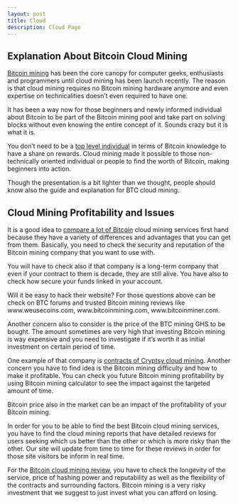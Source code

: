 ```yaml
---
layout: post
title: Cloud
description: Cloud Page
---
```


<h2>Explanation About Bitcoin Cloud Mining</h2>

<p><a href="/software/">Bitcoin mining</a> has been the core canopy for computer geeks, enthusiasts and programmers until cloud mining has been launch recently. The reason is that cloud mining requires no Bitcoin mining hardware anymore and even expertise on technicalities doesn’t even required to have one. </p>

<p>It has been a way now for those beginners and newly informed individual about Bitcoin to be part of the Bitcoin mining pool and take part on solving blocks without even knowing the entire concept of it. Sounds crazy but it is what it is. </p>

<p>You don’t need to be a <a href="/cloud/">top level individual</a> in terms of Bitcoin knowledge to have a share on rewards. Cloud mining made it possible to those non-technically oriented individual or people to find the worth of Bitcoin, making beginners into action. </p>

<p>Though the presentation is a bit lighter than we thought, people should know also the guide and explanation for BTC cloud mining.   </p>

<h2>Cloud Mining Profitability and Issues</h2>

<p>It is a good idea to <a href="/pools/">compare a lot of Bitcoin</a> cloud mining services first hand because they have a variety of differences and advantages that you can get from them. Basically, you need to check the security and reputation of the Bitcoin mining company that you want to use with. </p>

<p>You will have to check also if that company is a long-term company that even if your contract to them is decade, they are still alive. You have also to check how secure your funds linked in your account. </p>

<p>Will it be easy to hack their website? For those questions above can be check on BTC forums and trusted Bitcoin mining reviews like www.weusecoins.com, www.bitcoinmining.com, www.bitcoinminer.com. </p>

<p>Another concern also to consider is the price of the BTC mining GHS to be bought. The amount sometimes are very high that investing Bitcoin mining is way expensive and you need to investigate if it’s worth it as initial investment on certain period of time. </p>

<p>One example of that company is <a href="/what-is-bitcoin/">contracts of Cryptsy cloud mining</a>. Another concern you have to find idea is the Bitcoin mining difficulty and how to make it profitable. You can check you future Bitcoin mining profitability by using Bitcoin mining calculator to see the impact against the targeted amount of time. </p>

<p>Bitcoin price also in the market can be an impact of the profitability of your Bitcoin mining.</p>

<p>In order for you to be able to find the best Bitcoin cloud mining services, you have to find the cloud mining reports that have detailed reviews for users seeking which us better than the other or which is more risky than the other. Our site will update from time to time for these reviews in order for those site visitors be inform in real time. </p>

<p>For the <a href="/what-is-bitcoin-mining/">Bitcoin cloud mining review</a>, you have to check the longevity of the service, price of hashing power and reputability as well as the flexibility of the contracts and surrounding factors. Bitcoin mining is a very risky investment that we suggest to just invest what you can afford on losing. </p>
